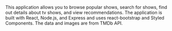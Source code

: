 This application allows you to browse popular shows, search for shows, find out details about tv shows, and view recommendations. The application is built with React, Node.js, and Express and uses react-bootstrap and Styled Components. The data and images are from TMDb API. 
